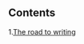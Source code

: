## Contents

1.[The road to writing](https://github.com/dokia/dokia.github.io/the_road_to_writing.md)
